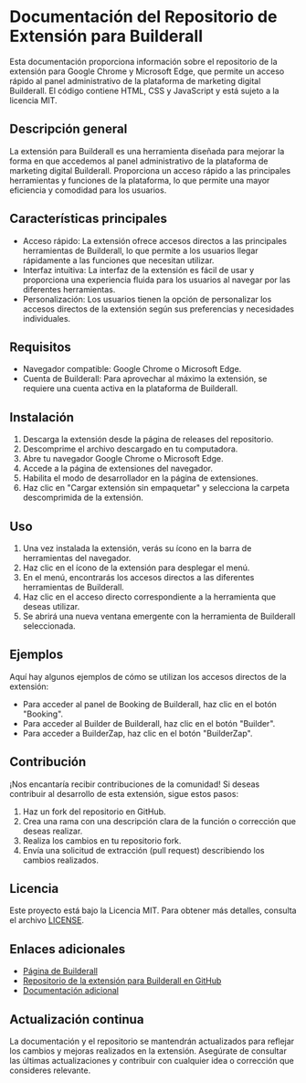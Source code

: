 # Documentación del Repositorio de Extensión para Builderall

Esta documentación proporciona información sobre el repositorio de la extensión para Google Chrome y Microsoft Edge, que permite un acceso rápido al panel administrativo de la plataforma de marketing digital Builderall. El código contiene HTML, CSS y JavaScript y está sujeto a la licencia MIT.

## Descripción general

La extensión para Builderall es una herramienta diseñada para mejorar la forma en que accedemos al panel administrativo de la plataforma de marketing digital Builderall. Proporciona un acceso rápido a las principales herramientas y funciones de la plataforma, lo que permite una mayor eficiencia y comodidad para los usuarios.

## Características principales

- Acceso rápido: La extensión ofrece accesos directos a las principales herramientas de Builderall, lo que permite a los usuarios llegar rápidamente a las funciones que necesitan utilizar.
- Interfaz intuitiva: La interfaz de la extensión es fácil de usar y proporciona una experiencia fluida para los usuarios al navegar por las diferentes herramientas.
- Personalización: Los usuarios tienen la opción de personalizar los accesos directos de la extensión según sus preferencias y necesidades individuales.

## Requisitos

- Navegador compatible: Google Chrome o Microsoft Edge.
- Cuenta de Builderall: Para aprovechar al máximo la extensión, se requiere una cuenta activa en la plataforma de Builderall.

## Instalación

1. Descarga la extensión desde la página de releases del repositorio.
2. Descomprime el archivo descargado en tu computadora.
3. Abre tu navegador Google Chrome o Microsoft Edge.
4. Accede a la página de extensiones del navegador.
5. Habilita el modo de desarrollador en la página de extensiones.
6. Haz clic en "Cargar extensión sin empaquetar" y selecciona la carpeta descomprimida de la extensión.

## Uso

1. Una vez instalada la extensión, verás su ícono en la barra de herramientas del navegador.
2. Haz clic en el ícono de la extensión para desplegar el menú.
3. En el menú, encontrarás los accesos directos a las diferentes herramientas de Builderall.
4. Haz clic en el acceso directo correspondiente a la herramienta que deseas utilizar.
5. Se abrirá una nueva ventana emergente con la herramienta de Builderall seleccionada.

## Ejemplos

Aquí hay algunos ejemplos de cómo se utilizan los accesos directos de la extensión:

- Para acceder al panel de Booking de Builderall, haz clic en el botón "Booking".
- Para acceder al Builder de Builderall, haz clic en el botón "Builder".
- Para acceder a BuilderZap, haz clic en el botón "BuilderZap".

## Contribución

¡Nos encantaría recibir contribuciones de la comunidad! Si deseas contribuir al desarrollo de esta extensión, sigue estos pasos:

1. Haz un fork del repositorio en GitHub.
2. Crea una rama con una descripción clara de la función o corrección que deseas realizar.
3. Realiza los cambios en tu repositorio fork.
4. Envía una solicitud de extracción (pull request) describiendo los cambios realizados.

## Licencia

Este proyecto está bajo la Licencia MIT. Para obtener más detalles, consulta el archivo [LICENSE](LICENSE).

## Enlaces adicionales

- [Página de Builderall](https://office.builderall.com/es/franchise/share/1465167/?p1=rd&p2=https%3A%2F%2Fes.builderall.com%2F14diasdeprueba-sin-tc&sd=14diasdeprueba-sin-tc)
- [Repositorio de la extensión para Builderall en GitHub](https://github.com/tuusuario/repo-extension-builderall)
- [Documentación adicional](https://link-a-documentacion-adicional.com)

## Actualización continua

La documentación y el repositorio se mantendrán actualizados para reflejar los cambios y mejoras realizados en la extensión. Asegúrate de consultar las últimas actualizaciones y contribuir con cualquier idea o corrección que consideres relevante.
